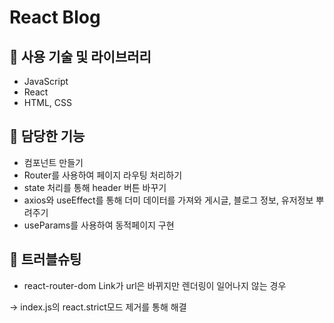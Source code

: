 # React Blog

## 📌 사용 기술 및 라이브러리

- JavaScript
- React
- HTML, CSS

## 📌 담당한 기능

- 컴포넌트 만들기
- Router를 사용하여 페이지 라우팅 처리하기
- state 처리를 통해 header 버튼 바꾸기
- axios와 useEffect를 통해 더미 데이터를 가져와 게시글, 블로그 정보, 유저정보 뿌려주기
- useParams를 사용하여 동적페이지 구현

## 📌 트러블슈팅

- react-router-dom Link가 url은 바뀌지만 렌더링이 일어나지 않는 경우

→ index.js의 react.strict모드 제거를 통해 해결
